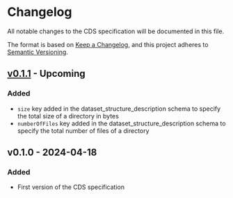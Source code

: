 # Changelog

All notable changes to the CDS specification will be documented in this file.

The format is based on [Keep a Changelog](https://keepachangelog.com/en/1.0.0/),
and this project adheres to [Semantic Versioning](https://semver.org/spec/v2.0.0.html).

## [v0.1.1](https://github.com/AI-READI/cds-specification/compare/v0.1.0...v0.1.1) - Upcoming

### Added

- `size` key added in the dataset_structure_description schema to specify the total size of a directory in bytes 
- `numberOfFiles` key added in the dataset_structure_description schema to specify the total number of files of a directory


## v0.1.0 - 2024-04-18

### Added

- First version of the CDS specification








